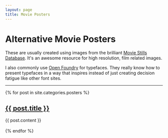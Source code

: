 ```yaml
---
layout: page
title: Movie Posters
---
```


# Alternative Movie Posters

These are usually created using images from the brilliant [Movie Stills Database](https://www.moviestillsdb.com). It's an awesome resource for high resolution, film related images.

I also commonly use [Open Foundry](https://open-foundry.com) for typefaces. They really know how to present typefaces in a way that inspires instead of just creating decision fatigue like other font sites.

---

 {% for post in site.categories.posters %}
  <article>
    <h2>
      <a href="{{ post.url }}" class="post-title">
        {{ post.title }}
      </a>
    </h2>
    {{ post.content }}
  </article>
  <br>
{% endfor %}